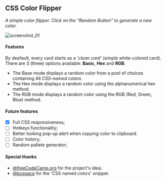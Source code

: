 ## CSS Color Flipper
_A simple color flipper. Click on the "Random Button" to generate a new color._

![screenshot_01](https://user-images.githubusercontent.com/100087975/203208670-5522f013-ba85-493b-8420-ff54a1d55ce5.png)

#### Features

By deafault, every card starts as a _'clean card'_ (simple white-colored card).
There are 3 (three) options available: **Basic**, **Hex** and **RGB**.

* The Base mode displays a random color from a pool of choices containing All _CSS-named colors_.
* The Hex mode displays a random color using the alphanumerical hex method.
* The RGB mode displays a random color using the RGB (Red, Green, Blue) method.

#### Future features
- [x] Full CSS responsiveness;
- [  ] Hotkeys functionality;
- [  ] Better looking pop-up alert when copying color to clipboard.
- [  ] Color history;
- [  ] Random pallete generator;

#### Special thanks
* [@freeCodeCamp.org](https://www.youtube.com/watch?v=3PHXvlpOkf4&t=1812s) for the project's idea;
* [@bospace](https://gist.github.com/bobspace) for the 'CSS named colors' snippet.
